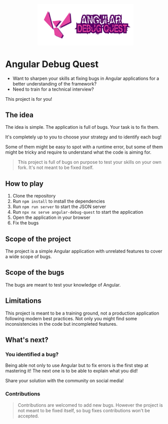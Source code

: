 <p align="center">
 <img width="60%" height="60%" src="./public/angular-debug-quest.png" alt="project logo">
</p>

# Angular Debug Quest

- Want to sharpen your skills at fixing bugs in Angular applications for a better understanding of the framework?
- Need to train for a technical interview?

This project is for you!

## The idea

The idea is simple. The application is full of bugs. Your task is to fix them.

It's completely up to you to choose your strategy and to identify each bug!

Some of them might be easy to spot with a runtime error, but some of them might be tricky and require to understand what the code is aiming for.

> This project is full of bugs on purpose to test your skills on your own fork. It's not meant to be fixed itself.

## How to play

1. Clone the repository
2. Run `npm install` to install the dependencies
3. Run `npm run server` to start the JSON server
4. Run `npx nx serve angular-debug-quest` to start the application
5. Open the application in your browser
6. Fix the bugs

## Scope of the project

The project is a simple Angular application with unrelated features to cover a wide scope of bugs.

## Scope of the bugs

The bugs are meant to test your knowledge of Angular.

## Limitations

This project is meant to be a training ground, not a production application following modern best practices. Not only you might find some inconsistencies in the code but incompleted features.

## What's next?

### You identified a bug?

Being able not only to use Angular but to fix errors is the first step at mastering it! The next one is to be able to explain what you did!

Share your solution with the community on social media!

### Contributions

> Contributions are welcomed to add new bugs.
> However the project is not meant to be fixed itself, so bug fixes contributions won't be accepted.
